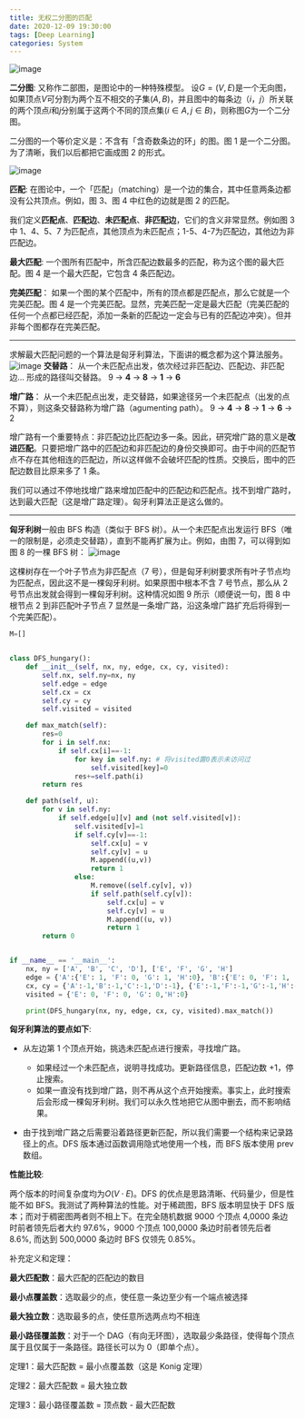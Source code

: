 ```yaml
---
title: 无权二分图的匹配
date: 2020-12-09 19:30:00
tags: [Deep Learning]
categories: System
---
```


![image](https://cdn.jsdelivr.net/gh/Trouble404/Image/blog20201209115914.png)

**二分图**:
又称作二部图，是图论中的一种特殊模型。 设$G=(V,E)$是一个无向图，如果顶点$V$可分割为两个互不相交的子集$(A,B)$，并且图中的每条边$（i，j）$所关联的两个顶点$i$和$j$分别属于这两个不同的顶点集$(i \in A,j \in B)$，则称图$G$为一个二分图。

<!-- more -->

二分图的一个等价定义是：不含有「含奇数条边的环」的图。图 1 是一个二分图。为了清晰，我们以后都把它画成图 2 的形式。

![image](https://cdn.jsdelivr.net/gh/Trouble404/Image/blog20201209143009.png)

**匹配**:
在图论中，一个「匹配」（matching）是一个边的集合，其中任意两条边都没有公共顶点。例如，图 3、图 4 中红色的边就是图 2 的匹配。

我们定义**匹配点**、**匹配边**、**未匹配点**、**非匹配边**，它们的含义非常显然。例如图 3 中 1、4、5、7 为匹配点，其他顶点为未匹配点；1-5、4-7为匹配边，其他边为非匹配边。

**最大匹配**:
一个图所有匹配中，所含匹配边数最多的匹配，称为这个图的最大匹配。图 4 是一个最大匹配，它包含 4 条匹配边。

**完美匹配**：
如果一个图的某个匹配中，所有的顶点都是匹配点，那么它就是一个完美匹配。图 4 是一个完美匹配。显然，完美匹配一定是最大匹配（完美匹配的任何一个点都已经匹配，添加一条新的匹配边一定会与已有的匹配边冲突）。但并非每个图都存在完美匹配。

---

求解最大匹配问题的一个算法是匈牙利算法，下面讲的概念都为这个算法服务。
![image](https://cdn.jsdelivr.net/gh/Trouble404/Image/blog20201209143646.png)
**交替路**：
从一个未匹配点出发，依次经过非匹配边、匹配边、非匹配边… 形成的路径叫交替路。
9 -> **4** -> **8** -> **1** -> **6**

**增广路**：
从一个未匹配点出发，走交替路，如果途径另一个未匹配点（出发的点不算），则这条交替路称为增广路（agumenting path）。
9 -> **4** -> **8** -> **1** -> **6** -> 2

增广路有一个重要特点：非匹配边比匹配边多一条。因此，研究增广路的意义是**改进匹配**。只要把增广路中的匹配边和非匹配边的身份交换即可。由于中间的匹配节点不存在其他相连的匹配边，所以这样做不会破坏匹配的性质。交换后，图中的匹配边数目比原来多了 1 条。

我们可以通过不停地找增广路来增加匹配中的匹配边和匹配点。找不到增广路时，达到最大匹配（这是增广路定理）。匈牙利算法正是这么做的。

---

**匈牙利树**一般由 BFS 构造（类似于 BFS 树）。从一个未匹配点出发运行 BFS（唯一的限制是，必须走交替路），直到不能再扩展为止。例如，由图 7，可以得到如图 8 的一棵 BFS 树：
![image](https://cdn.jsdelivr.net/gh/Trouble404/Image//blog20201209144133.png)

这棵树存在一个叶子节点为非匹配点（7 号），但是匈牙利树要求所有叶子节点均为匹配点，因此这不是一棵匈牙利树。如果原图中根本不含 7 号节点，那么从 2 号节点出发就会得到一棵匈牙利树。这种情况如图 9 所示（顺便说一句，图 8 中根节点 2 到非匹配叶子节点 7 显然是一条增广路，沿这条增广路扩充后将得到一个完美匹配）。

```python
M=[]


class DFS_hungary():
    def __init__(self, nx, ny, edge, cx, cy, visited):
        self.nx, self.ny=nx, ny
        self.edge = edge
        self.cx = cx
        self.cy = cy
        self.visited = visited

    def max_match(self):
        res=0
        for i in self.nx:
            if self.cx[i]==-1:
                for key in self.ny: # 将visited置0表示未访问过
                    self.visited[key]=0
                res+=self.path(i)
        return res

    def path(self, u):
        for v in self.ny:
            if self.edge[u][v] and (not self.visited[v]):
                self.visited[v]=1
                if self.cy[v]==-1:
                    self.cx[u] = v
                    self.cy[v] = u
                    M.append((u,v))
                    return 1
                else:
                    M.remove((self.cy[v], v))
                    if self.path(self.cy[v]):
                        self.cx[u] = v
                        self.cy[v] = u
                        M.append((u, v))
                        return 1
        return 0


if __name__ == '__main__':
    nx, ny = ['A', 'B', 'C', 'D'], ['E', 'F', 'G', 'H']
    edge = {'A':{'E': 1, 'F': 0, 'G': 1, 'H':0}, 'B':{'E': 0, 'F': 1, 'G': 0, 'H':1}, 'C':{'E': 1, 'F': 0, 'G': 0, 'H':1}, 'D':{'E': 0, 'F': 0, 'G': 1, 'H':0}} # 1 表示可以匹配， 0 表示不能匹配
    cx, cy = {'A':-1,'B':-1,'C':-1,'D':-1}, {'E':-1,'F':-1,'G':-1,'H':-1}
    visited = {'E': 0, 'F': 0, 'G': 0,'H':0}

    print(DFS_hungary(nx, ny, edge, cx, cy, visited).max_match())
```

**匈牙利算法的要点如下**:

- 从左边第 1 个顶点开始，挑选未匹配点进行搜索，寻找增广路。

    - 如果经过一个未匹配点，说明寻找成功。更新路径信息，匹配边数 +1，停止搜索。
    - 如果一直没有找到增广路，则不再从这个点开始搜索。事实上，此时搜索后会形成一棵匈牙利树。我们可以永久性地把它从图中删去，而不影响结果。

- 由于找到增广路之后需要沿着路径更新匹配，所以我们需要一个结构来记录路径上的点。DFS 版本通过函数调用隐式地使用一个栈，而 BFS 版本使用 prev 数组。

**性能比较**:

两个版本的时间复杂度均为$O(V⋅E)$。DFS 的优点是思路清晰、代码量少，但是性能不如 BFS。我测试了两种算法的性能。对于稀疏图，BFS 版本明显快于 DFS 版本；而对于稠密图两者则不相上下。在完全随机数据 9000 个顶点 4,0000 条边时前者领先后者大约 97.6%，9000 个顶点 100,0000 条边时前者领先后者 8.6%, 而达到 500,0000 条边时 BFS 仅领先 0.85%。

补充定义和定理：

**最大匹配数**：最大匹配的匹配边的数目

**最小点覆盖数**：选取最少的点，使任意一条边至少有一个端点被选择

**最大独立数**：选取最多的点，使任意所选两点均不相连

**最小路径覆盖数**：对于一个 DAG（有向无环图），选取最少条路径，使得每个顶点属于且仅属于一条路径。路径长可以为 0（即单个点）。

定理1：最大匹配数 = 最小点覆盖数（这是 Konig 定理）

定理2：最大匹配数 = 最大独立数

定理3：最小路径覆盖数 = 顶点数 - 最大匹配数
